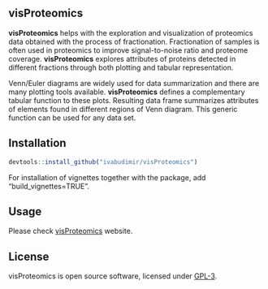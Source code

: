 
<!-- README.md is generated from README.Rmd -->

## visProteomics

**visProteomics** helps with the exploration and visualization of
proteomics data obtained with the process of fractionation.
Fractionation of samples is often used in proteomics to improve
signal-to-noise ratio and proteome coverage. **visProteomics** explores
attributes of proteins detected in different fractions through both
plotting and tabular representation.

Venn/Euler diagrams are widely used for data summarization and there are
many plotting tools available. **visProteomics** defines a complementary
tabular function to these plots. Resulting data frame summarizes
attributes of elements found in different regions of Venn diagram. This
generic function can be used for any data set.

## Installation

``` r
devtools::install_github("ivabudimir/visProteomics")
```

For installation of vignettes together with the package, add
“build\_vignettes=TRUE”.

## Usage

Please check
[visProteomics](https://ivabudimir.github.io/visProteomics/) website.

## License

visProteomics is open source software, licensed under
[GPL-3](https://github.com/ivabudimir/visProteomics/blob/master/LICENSE).
